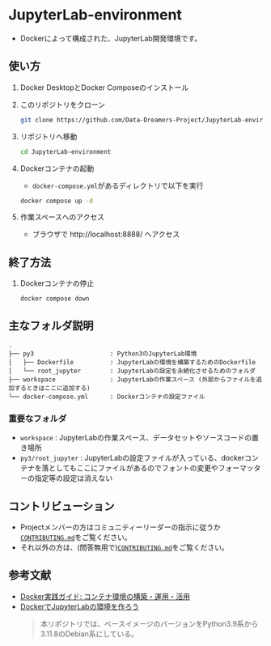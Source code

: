 # JupyterLab-environment

- Dockerによって構成された、JupyterLab開発環境です。


## 使い方

1. Docker DesktopとDocker Composeのインストール


1. このリポジトリをクローン
    ```bash
    git clone https://github.com/Data-Dreamers-Project/JupyterLab-environment.git
    ```

1. リポジトリへ移動
    ```bash
    cd JupyterLab-environment
    ```

1. Dockerコンテナの起動
   - `docker-compose.yml`があるディレクトリで以下を実行
    ```bash
    docker compose up -d
    ```

1. 作業スペースへのアクセス
   - ブラウザで http://localhost:8888/ へアクセス

## 終了方法

1. Dockerコンテナの停止
    ```bash
    docker compose down
    ```


## 主なフォルダ説明
```
.
├── py3                     : Python3のJupyterLab環境
│   ├── Dockerfile          : JupyterLabの環境を構築するためのDockerfile
│   └── root_jupyter        : JupyterLabの設定を永続化させるためのフォルダ
├── workspace               : JupyterLabの作業スペース (外部からファイルを追加するときはここに追加する)
└── docker-compose.yml      : Dockerコンテナの設定ファイル
```

### 重要なフォルダ
- `workspace` : 
    JupyterLabの作業スペース、データセットやソースコードの置き場所
- `py3/root_jupyter` : 
    JupyterLabの設定ファイルが入っている、dockerコンテナを落としてもここにファイルがあるのでフォントの変更やフォーマッターの指定等の設定は消えない

## コントリビューション

- Projectメンバーの方はコミュニティーリーダーの指示に従うか[`CONTRIBUTING.md`](CONTRIBUTING.md)をご覧ください。
- それ以外の方は、(問答無用で)[`CONTRIBUTING.md`](CONTRIBUTING.md)をご覧ください。

## 参考文献

- [Docker実践ガイド: コンテナ環境の構築・運用・活用](https://ndlsearch.ndl.go.jp/books/R100000002-I032642811)    
- [DockerでJupyterLabの環境を作ろう](https://www.idnet.co.jp/column/page_187.html)
    > 本リポジトリでは、ベースイメージのバージョンをPython3.9系から3.11.8のDebian系にしている。

